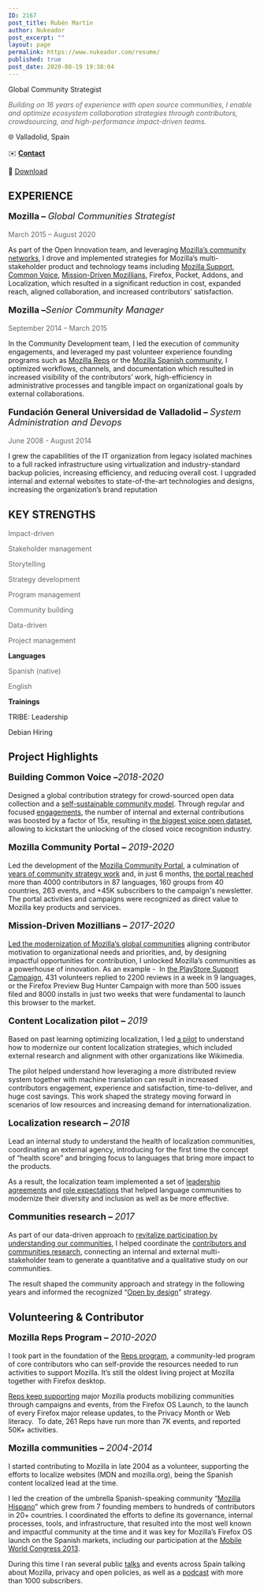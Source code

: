 ```yaml
---
ID: 2167
post_title: Rubén Martín
author: Nukeador
post_excerpt: ""
layout: page
permalink: https://www.nukeador.com/resume/
published: true
post_date: 2020-08-19 19:38:04
---
```

<!-- wp:paragraph {"fontSize":"normal"} -->
<p class="has-normal-font-size">Global Community Strategist</p>
<!-- /wp:paragraph -->

<!-- wp:columns -->
<div class="wp-block-columns"><!-- wp:column {"width":66.66} -->
<div class="wp-block-column" style="flex-basis:66.66%"><!-- wp:paragraph {"style":{"color":{"text":"#666666"}}} -->
<p class="has-text-color" style="color:#666666"><em>Building on 16 years of experience with open source communities, I enable and optimize ecosystem collaboration strategies through contributors, crowdsourcing, and high-performance impact-driven teams.</em></p>
<!-- /wp:paragraph --></div>
<!-- /wp:column -->

<!-- wp:column {"width":33.33} -->
<div class="wp-block-column" style="flex-basis:33.33%"><!-- wp:paragraph -->
<p>🌐 Valladolid, Spain</p>
<!-- /wp:paragraph -->

<!-- wp:paragraph -->
<p>✉️ <a href="mailto:ruben.rmt@prontonmail.com"><strong>Contact</strong></a></p>
<!-- /wp:paragraph -->

<!-- wp:paragraph -->
<p>📄 <a href="https://www.nukeador.com/wp-content/uploads/2020/08/rubenmartin-resume.pdf">Download</a></p>
<!-- /wp:paragraph --></div>
<!-- /wp:column --></div>
<!-- /wp:columns -->

<!-- wp:columns {"verticalAlignment":"top"} -->
<div class="wp-block-columns are-vertically-aligned-top"><!-- wp:column {"verticalAlignment":"top","width":66.66} -->
<div class="wp-block-column is-vertically-aligned-top" style="flex-basis:66.66%"><!-- wp:heading {"textColor":"vivid-cyan-blue","fontSize":"normal"} -->
<h2 class="has-vivid-cyan-blue-color has-text-color has-normal-font-size"><strong>EXPERIENCE</strong></h2>
<!-- /wp:heading -->

<!-- wp:paragraph {"style":{"typography":{"fontSize":18}}} -->
<p style="font-size:18px"><strong>Mozilla – </strong><em>Global Communities Strategist</em><br></p>
<!-- /wp:paragraph -->

<!-- wp:paragraph {"fontSize":"normal","style":{"color":{"text":"#666666"}}} -->
<p class="has-text-color has-normal-font-size" style="color:#666666">March 2015 – August 2020</p>
<!-- /wp:paragraph -->

<!-- wp:paragraph -->
<p>As part of the Open Innovation team, and leveraging <a href="https://www.nukeador.com/23/01/2020/modernizing-communities-the-mozilla-way/">Mozilla’s community networks</a>, I drove and implemented strategies for Mozilla’s multi-stakeholder product and technology teams including <a href="http://support.mozilla.org/">Mozilla Support</a>, <a href="https://commonvoice.mozilla.org/">Common Voice</a>, <a href="http://community.mozilla.org/">Mission-Driven Mozillians</a>, Firefox, Pocket, Addons, and Localization, which resulted in a significant reduction in cost, expanded reach, aligned collaboration, and increased contributors’ satisfaction.</p>
<!-- /wp:paragraph -->

<!-- wp:paragraph {"style":{"typography":{"fontSize":18}}} -->
<p style="font-size:18px"><strong>Mozilla –</strong><em>Senior Community Manager</em><br></p>
<!-- /wp:paragraph -->

<!-- wp:paragraph {"fontSize":"normal","style":{"color":{"text":"#666666"}}} -->
<p class="has-text-color has-normal-font-size" style="color:#666666">September 2014 – March 2015</p>
<!-- /wp:paragraph -->

<!-- wp:paragraph -->
<p>In the Community Development team, I led the execution of community engagements, and leveraged my past volunteer experience founding programs such as <a href="https://community.mozilla.org/groups/mozilla-reps/">Mozilla Reps</a> or the <a href="https://community.mozilla.org/groups/mozilla-hispano/">Mozilla Spanish community</a>, I optimized workflows, channels, and documentation which resulted in increased visibility of the contributors’ work, high-efficiency in administrative processes and tangible impact on organizational goals by external collaborations.</p>
<!-- /wp:paragraph -->

<!-- wp:paragraph {"style":{"typography":{"fontSize":18}}} -->
<p style="font-size:18px"><strong>Fundación General Universidad de Valladolid – </strong><em>System Administration and Devops</em><br></p>
<!-- /wp:paragraph -->

<!-- wp:paragraph {"fontSize":"normal","style":{"color":{"text":"#666666"}}} -->
<p class="has-text-color has-normal-font-size" style="color:#666666">June 2008 - August 2014</p>
<!-- /wp:paragraph -->

<!-- wp:paragraph -->
<p>I grew the capabilities of the IT organization from legacy isolated machines to a full racked infrastructure using virtualization and industry-standard backup policies, increasing efficiency, and reducing overall cost. I upgraded internal and external websites to state-of-the-art technologies and designs, increasing the organization’s brand reputation</p>
<!-- /wp:paragraph --></div>
<!-- /wp:column -->

<!-- wp:column {"verticalAlignment":"top","width":33.33} -->
<div class="wp-block-column is-vertically-aligned-top" style="flex-basis:33.33%"><!-- wp:heading {"textColor":"vivid-cyan-blue","fontSize":"normal"} -->
<h2 class="has-vivid-cyan-blue-color has-text-color has-normal-font-size"><strong>KEY STRENGTHS</strong></h2>
<!-- /wp:heading -->

<!-- wp:paragraph {"style":{"color":{"text":"#666666"}}} -->
<p class="has-text-color" style="color:#666666">Impact-driven</p>
<!-- /wp:paragraph -->

<!-- wp:paragraph {"style":{"color":{"text":"#666666"}}} -->
<p class="has-text-color" style="color:#666666">Stakeholder management</p>
<!-- /wp:paragraph -->

<!-- wp:paragraph {"style":{"color":{"text":"#666666"}}} -->
<p class="has-text-color" style="color:#666666">Storytelling</p>
<!-- /wp:paragraph -->

<!-- wp:paragraph {"style":{"color":{"text":"#666666"}}} -->
<p class="has-text-color" style="color:#666666">Strategy development</p>
<!-- /wp:paragraph -->

<!-- wp:paragraph {"style":{"color":{"text":"#666666"}}} -->
<p class="has-text-color" style="color:#666666">Program management</p>
<!-- /wp:paragraph -->

<!-- wp:paragraph {"style":{"color":{"text":"#666666"}}} -->
<p class="has-text-color" style="color:#666666">Community building</p>
<!-- /wp:paragraph -->

<!-- wp:paragraph {"style":{"color":{"text":"#666666"}}} -->
<p class="has-text-color" style="color:#666666">Data-driven</p>
<!-- /wp:paragraph -->

<!-- wp:paragraph {"style":{"color":{"text":"#666666"}}} -->
<p class="has-text-color" style="color:#666666">Project management</p>
<!-- /wp:paragraph -->

<!-- wp:paragraph {"textColor":"vivid-cyan-blue"} -->
<p class="has-vivid-cyan-blue-color has-text-color"><strong>Languages</strong></p>
<!-- /wp:paragraph -->

<!-- wp:paragraph {"style":{"color":{"text":"#666666"}}} -->
<p class="has-text-color" style="color:#666666">Spanish (native)</p>
<!-- /wp:paragraph -->

<!-- wp:paragraph {"style":{"color":{"text":"#666666"}}} -->
<p class="has-text-color" style="color:#666666">English</p>
<!-- /wp:paragraph -->

<!-- wp:paragraph {"textColor":"vivid-cyan-blue"} -->
<p class="has-vivid-cyan-blue-color has-text-color"><strong>Trainings</strong></p>
<!-- /wp:paragraph -->

<!-- wp:paragraph -->
<p>TRIBE: Leadership</p>
<!-- /wp:paragraph -->

<!-- wp:paragraph -->
<p>Debian Hiring</p>
<!-- /wp:paragraph -->

<!-- wp:paragraph -->
<p></p>
<!-- /wp:paragraph --></div>
<!-- /wp:column --></div>
<!-- /wp:columns -->

<!-- wp:heading {"textColor":"vivid-cyan-blue","fontSize":"normal"} -->
<h2 class="has-vivid-cyan-blue-color has-text-color has-normal-font-size"><strong>Project Highlights</strong></h2>
<!-- /wp:heading -->

<!-- wp:columns -->
<div class="wp-block-columns"><!-- wp:column -->
<div class="wp-block-column"><!-- wp:paragraph {"style":{"typography":{"fontSize":18}}} -->
<p style="font-size:18px"><strong>Building Common Voice –</strong><em>2018-2020</em><br></p>
<!-- /wp:paragraph -->

<!-- wp:paragraph -->
<p>Designed a global contribution strategy for crowd-sourced open data collection and a <a href="https://common-voice.github.io/community-playbook/">self-sustainable community model</a>. Through regular and focused <a href="https://discourse.mozilla.org/t/june-validation-campaign-enhance-the-upcoming-dataset-release/61315/">engagements</a>, the number of internal and external contributions was boosted by a factor of 15x, resulting in <a href="https://venturebeat.com/2020/07/01/mozilla-common-voice-updates-will-help-train-the-hey-firefox-wakeword-for-voice-based-web-browsing/">the biggest voice open dataset</a>, allowing to kickstart the unlocking of the closed voice recognition industry.</p>
<!-- /wp:paragraph --></div>
<!-- /wp:column -->

<!-- wp:column -->
<div class="wp-block-column"><!-- wp:paragraph {"style":{"typography":{"fontSize":18}}} -->
<p style="font-size:18px"><strong>Mozilla Community Portal – </strong><em>2019-2020</em><br></p>
<!-- /wp:paragraph -->

<!-- wp:paragraph -->
<p>Led the development of the <a href="https://community.mozilla.org/">Mozilla Community Portal</a>, a culmination of <a href="https://discourse.mozilla.org/t/mozilla-community-portal-why-i-m-so-excited-and-think-you-should-be-too/56636">years of community strategy work</a> and, in just 6 months, <a href="https://discourse.mozilla.org/t/community-portal-mid-2020-update-metrics-search-and-localization/65066">the portal reached</a> more than 4000 contributors in 87 languages, 160 groups from 40 countries, 263 events, and +45K subscribers to the campaign's newsletter. The portal activities and campaigns were recognized as direct value to Mozilla key products and services.</p>
<!-- /wp:paragraph --></div>
<!-- /wp:column --></div>
<!-- /wp:columns -->

<!-- wp:columns -->
<div class="wp-block-columns"><!-- wp:column -->
<div class="wp-block-column"><!-- wp:paragraph {"style":{"typography":{"fontSize":18}}} -->
<p style="font-size:18px"><strong>Mission-Driven Mozillians – </strong><em>2017-2020</em></p>
<!-- /wp:paragraph -->

<!-- wp:paragraph -->
<p><a href="https://www.nukeador.com/23/01/2020/modernizing-communities-the-mozilla-way/">Led the modernization of Mozilla’s global communities</a> aligning contributor motivation to organizational needs and priorities, and, by designing impactful opportunities for contribution, I unlocked Mozilla’s communities as a powerhouse of innovation. As an example -&nbsp; In <a href="https://community.mozilla.org/es/campaigns/help-firefox-win-on-android-support-users-in-your-language/">the PlayStore Support Campaign</a>, 431 volunteers replied to 2200 reviews in a week in 9 languages, or the Firefox Preview Bug Hunter Campaign with more than 500 issues filed and 8000 installs in just two weeks that were fundamental to launch this browser to the market.</p>
<!-- /wp:paragraph --></div>
<!-- /wp:column -->

<!-- wp:column -->
<div class="wp-block-column"><!-- wp:paragraph {"style":{"typography":{"fontSize":18}}} -->
<p style="font-size:18px"><strong>Content Localization pilot – </strong><em>2019</em></p>
<!-- /wp:paragraph -->

<!-- wp:paragraph -->
<p>Based on past learning optimizing localization, I led <a href="https://discourse.mozilla.org/t/sumo-localization-experiment-report/41407">a pilot</a> to understand how to modernize our content localization strategies, which included external research and alignment with other organizations like Wikimedia.</p>
<!-- /wp:paragraph -->

<!-- wp:paragraph -->
<p>The pilot helped understand how leveraging a more distributed review system together with machine translation can result in increased contributors engagement, experience and satisfaction, time-to-deliver, and huge cost savings. This work shaped the strategy moving forward in scenarios of low resources and increasing demand for internationalization.</p>
<!-- /wp:paragraph --></div>
<!-- /wp:column --></div>
<!-- /wp:columns -->

<!-- wp:columns -->
<div class="wp-block-columns"><!-- wp:column -->
<div class="wp-block-column"><!-- wp:paragraph {"style":{"typography":{"fontSize":18}}} -->
<p style="font-size:18px"><strong>Localization research – </strong><em>2018</em></p>
<!-- /wp:paragraph -->

<!-- wp:paragraph -->
<p>Lead an internal study to understand the health of localization communities, coordinating an external agency, introducing for the first time the concept of “health score” and bringing focus to languages that bring more impact to the products.</p>
<!-- /wp:paragraph -->

<!-- wp:paragraph -->
<p>As a result, the localization team implemented a set of <a href="https://discourse.mozilla.org/t/leadership-shared-agreements-and-localization/25682">leadership agreements</a> and <a href="https://discourse.mozilla.org/t/update-on-defining-roles-in-localization-communities-project/28033">role expectations</a> that helped language communities to modernize their diversity and inclusion as well as be more effective.</p>
<!-- /wp:paragraph --></div>
<!-- /wp:column -->

<!-- wp:column -->
<div class="wp-block-column"><!-- wp:paragraph {"style":{"typography":{"fontSize":18}}} -->
<p style="font-size:18px"><strong>Communities research – </strong><em>2017</em></p>
<!-- /wp:paragraph -->

<!-- wp:paragraph -->
<p>As part of our data-driven approach to <a href="https://discourse.mozilla.org/t/revitalize-participation-by-understanding-our-communities/15172">revitalize participation by understanding our communities</a>, I helped coordinate the <a href="https://wiki.mozilla.org/Innovation/Projects/Open_Innovation_Strategy">contributors and communities research</a>, connecting an internal and external multi-stakeholder team to generate a quantitative and a qualitative study on our communities.&nbsp;</p>
<!-- /wp:paragraph -->

<!-- wp:paragraph -->
<p>The result shaped the community approach and strategy in the following years and informed the recognized “<a href="https://medium.com/mozilla-open-innovation/being-open-by-design-deec6768706?source=collection_home---4------0-----------------------">Open by design</a>” strategy.</p>
<!-- /wp:paragraph --></div>
<!-- /wp:column --></div>
<!-- /wp:columns -->

<!-- wp:heading {"textColor":"vivid-cyan-blue","fontSize":"normal"} -->
<h2 class="has-vivid-cyan-blue-color has-text-color has-normal-font-size"><strong>Volunteering &amp; Contributor</strong></h2>
<!-- /wp:heading -->

<!-- wp:columns -->
<div class="wp-block-columns"><!-- wp:column -->
<div class="wp-block-column"><!-- wp:paragraph {"style":{"typography":{"fontSize":18}}} -->
<p style="font-size:18px"><strong>Mozilla Reps Program – </strong><em>2010-2020</em><br></p>
<!-- /wp:paragraph -->

<!-- wp:paragraph -->
<p>I took part in the foundation of the <a href="https://community.mozilla.org/groups/mozilla-reps/">Reps program</a>, a community-led program of core contributors who can self-provide the resources needed to run activities to support Mozilla. It’s still the oldest living project at Mozilla together with Firefox desktop.</p>
<!-- /wp:paragraph -->

<!-- wp:paragraph -->
<p><a href="https://blog.mozilla.org/mozillareps/2019/07/03/8-years-of-reps-program-celebrating-community-successes/">Reps keep supporting</a> major Mozilla products mobilizing communities through campaigns and events, from the Firefox OS Launch, to the launch of every Firefox major release updates, to the Privacy Month or Web literacy.&nbsp; To date, 261 Reps have run more than 7K events, and reported 50K+ activities.</p>
<!-- /wp:paragraph --></div>
<!-- /wp:column -->

<!-- wp:column -->
<div class="wp-block-column"><!-- wp:paragraph {"style":{"typography":{"fontSize":18}}} -->
<p style="font-size:18px"><strong>Mozilla communities – </strong><em>2004-2014</em><br></p>
<!-- /wp:paragraph -->

<!-- wp:paragraph -->
<p>I started contributing to Mozilla in late 2004 as a volunteer, supporting the efforts to localize websites (MDN and mozilla.org), being the Spanish content localized lead at the time.</p>
<!-- /wp:paragraph -->

<!-- wp:paragraph -->
<p>I led the creation of the umbrella Spanish-speaking community “<a href="https://community.mozilla.org/groups/mozilla-hispano/">Mozilla Hispano</a>” which grew from 7 founding members to hundreds of contributors in 20+ countries. I coordinated the efforts to define its governance, internal processes, tools, and infrastructure, that resulted into the most well known and impactful community at the time and it was key for Mozilla’s Firefox OS launch on the Spanish markets, including our participation at the <a href="https://www.nukeador.com/02/03/2013/mozilla-experience-at-mwc-2013/">Mobile World Congress 2013</a>.</p>
<!-- /wp:paragraph -->

<!-- wp:paragraph -->
<p>During this time I ran several public <a href="https://www.nukeador.com/17/03/2017/privacidad-en-la-red-quien-nos-vigila-como-protegernos-charla/">talks</a> and events across Spain talking about Mozilla, privacy and open policies, as well as a <a href="https://www.mozilla-hispano.org/podcast">podcast</a> with more than 1000 subscribers.</p>
<!-- /wp:paragraph --></div>
<!-- /wp:column --></div>
<!-- /wp:columns -->